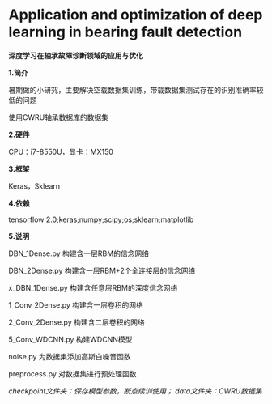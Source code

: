 # Application and optimization of deep learning in bearing fault detection
**深度学习在轴承故障诊断领域的应用与优化**

**1.简介**

暑期做的小研究，主要解决空载数据集训练，带载数据集测试存在的识别准确率较低的问题

使用CWRU轴承数据库的数据集

**2.硬件**

CPU：i7-8550U，显卡：MX150

**3.框架**

Keras，Sklearn

**4.依赖**

tensorflow 2.0;keras;numpy;scipy;os;sklearn;matplotlib

**5.说明**

DBN_1Dense.py 构建含一层RBM的信念网络

DBN_2Dense.py 构建含一层RBM+2个全连接层的信念网络

x_DBN_1Dense.py 构建含任意层RBM的深度信念网络

1_Conv_2Dense.py 构建含一层卷积的网络

2_Conv_2Dense.py 构建含二层卷积的网络

5_Conv_WDCNN.py 构建WDCNN模型

noise.py 为数据集添加高斯白噪音函数

preprocess.py 对数据集进行预处理函数

*checkpoint文件夹：保存模型参数，断点续训使用；
data文件夹：CWRU数据集*
